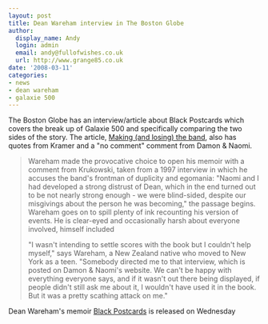 ```yaml
---
layout: post
title: Dean Wareham interview in The Boston Globe
author:
  display_name: Andy
  login: admin
  email: andy@fullofwishes.co.uk
  url: http://www.grange85.co.uk
date: '2008-03-11'
categories:
- news
- dean wareham
- galaxie 500
---
```

<p>The Boston Globe has an interview/article about Black Postcards which covers the break up of Galaxie 500 and specifically comparing the two sides of the story. The article, <a href="http://www.boston.com/ae/books/articles/2008/03/08/making_and_losing_the_band/?page=2">Making (and losing) the band</a>, also has quotes from Kramer and a "no comment" comment from Damon & Naomi. </p>
<blockquote><p>Wareham made the provocative choice to open his memoir with a comment from Krukowski, taken from a 1997 interview in which he accuses the band's frontman of duplicity and egomania: "Naomi and I had developed a strong distrust of Dean, which in the end turned out to be not nearly strong enough - we were blind-sided, despite our misgivings about the person he was becoming," the passage begins. Wareham goes on to spill plenty of ink recounting his version of events. He is clear-eyed and occasionally harsh about everyone involved, himself included</p>
<p>"I wasn't intending to settle scores with the book but I couldn't help myself," says Wareham, a New Zealand native who moved to New York as a teen. "Somebody directed me to that interview, which is posted on Damon & Naomi's website. We can't be happy with everything everyone says, and if it wasn't out there being displayed, if people didn't still ask me about it, I wouldn't have used it in the book. But it was a pretty scathing attack on me."</p></blockquote>
<p>Dean Wareham's memoir <a href="http://www.amazon.com/dp/1594201552?tag=aheadfullofwi-20&camp=14573&creative=327641&linkCode=as1&creativeASIN=1594201552&adid=18P2XSZHT42QCEZ9RQPG&">Black Postcards</a> is released on Wednesday</p>
